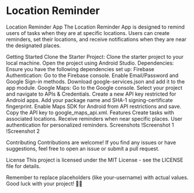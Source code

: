 # Location Reminder
Location Reminder App
The Location Reminder App is designed to remind users of tasks when they are at specific locations. Users can create reminders, set their locations, and receive notifications when they are near the designated places.

Getting Started
Clone the Starter Project:
Clone the starter project to your local machine.
Open the project using Android Studio.
Dependencies:
Ensure you have the following dependencies set up:
Firebase Authentication:
Go to the Firebase console.
Enable Email/Password and Google Sign-in methods.
Download google-services.json and add it to the app module.
Google Maps:
Go to the Google console.
Select your project and navigate to APIs & Credentials.
Create a new API key restricted for Android apps.
Add your package name and SHA-1 signing-certificate fingerprint.
Enable Maps SDK for Android from API restrictions and save.
Copy the API key to google_maps_api.xml.
Features
Create tasks with associated locations.
Receive reminders when near specific places.
User authentication for personalized reminders.
Screenshots
!Screenshot 1 !Screenshot 2

Contributing
Contributions are welcome! If you find any issues or have suggestions, feel free to open an issue or submit a pull request.

License
This project is licensed under the MIT License - see the LICENSE file for details.

Remember to replace placeholders (like your-username) with actual values. Good luck with your project! 🚀📝
